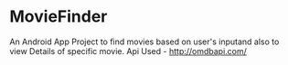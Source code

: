 # MovieFinder
An Android App Project to find movies based on user's inputand also to view Details of specific movie.
Api Used - http://omdbapi.com/
